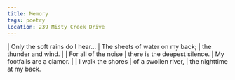 ```yaml
---
title: Memory
tags: poetry
location: 239 Misty Creek Drive
---
```


| Only the soft rains do I hear...
| The sheets of water on my back;
| the thunder and wind.
|
| For all of the noise
| there is the deepest silence.
| My footfalls are a clamor.
|
| I walk the shores
| of a swollen river,
| the nighttime at my back.
